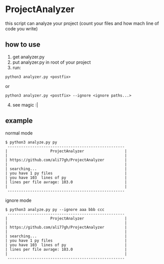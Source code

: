 # ProjectAnalyzer
this script can analyze your project (count your files and how mach line of code you write)

## how to use
1. get analyzer.py
2. put analyzer.py in root of your project 
3. run:
~~~posh
python3 analyzer.py <postfix>
~~~
or
~~~posh
python3 analyzer.py <postfix> --ignore <ignore paths...>
~~~
4. see magic :|

## example
normal mode
~~~posh
$ python3 analyze.py py
 ----------------------------------------------------
|                   ProjectAnalyzer                  |
|                                                    |
| https://github.com/ali77gh/ProjectAnalyzer         |
|                                                    |
| searching...                                       |
| you have 1 py files                                |
| you have 103  lines of py                          |
| lines per file avrage: 103.0                       |
|                                                    |
 ----------------------------------------------------
~~~
ignore mode
~~~posh
$ python3 analyze.py py --ignore aaa bbb ccc
 ----------------------------------------------------
|                   ProjectAnalyzer                  |
|                                                    |
| https://github.com/ali77gh/ProjectAnalyzer         |
|                                                    |
| searching...                                       |
| you have 1 py files                                |
| you have 103  lines of py                          |
| lines per file avrage: 103.0                       |
|                                                    |
 ----------------------------------------------------
~~~
